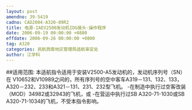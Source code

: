 ```yaml
---
layout: post
amendno: 39-5419
cadno: CAD2004-A320-09R2
title: 电源-IAEV2500发动机IDG接头-操作程序
date: 2006-09-19 00:00:00 +0800
effdate: 2006-09-26 00:00:00 +0800
tag: A320
categories: 民航西南地区管理局适航审定处
author: 江学科
---
```


##适用范围:
本适航指令适用于安装V2500-A5发动机的，发动机序列号（SN）在 V10652和V10989之间的，所有序列号的空中客车A319－131、132、133， A320－232、233和A321－131、231、232型飞机。
-在制造中执行过空客改装（MOD）34982或32943的飞机，或
-在营运中执行过SB A320-71-1030或SB A320-71-1034的飞机，不受本指令影响。

